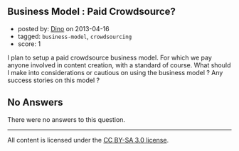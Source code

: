 ## Business Model : Paid Crowdsource?

- posted by: [Dino](https://stackexchange.com/users/-1/22224-dino) on 2013-04-16
- tagged: `business-model`, `crowdsourcing`
- score: 1

I plan to setup a paid crowdsource business model. For which we pay anyone involved in content creation, with a standard of course. What should I make into considerations or cautious on using the business model ? Any success stories on this model ?

## No Answers

There were no answers to this question.


---

All content is licensed under the [CC BY-SA 3.0 license](https://creativecommons.org/licenses/by-sa/3.0/).
